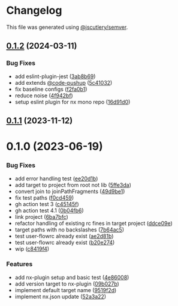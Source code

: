 # Changelog

This file was generated using [@jscutlery/semver](https://github.com/jscutlery/semver).

## [0.1.2](https://github.com/push-based/user-flow/compare/nx-plugin-0.1.1...nx-plugin-0.1.2) (2024-03-11)


### Bug Fixes

* add eslint-plugin-jest ([3ab8b69](https://github.com/push-based/user-flow/commit/3ab8b690d500944c1ba39b00f7087b23ed9be39a))
* add extends [@code-pushup](https://github.com/code-pushup) ([5c41032](https://github.com/push-based/user-flow/commit/5c410320bc4148dcfcee6cbb4d7f6278f32cc88e))
* fix baseline configs ([f2fa0b1](https://github.com/push-based/user-flow/commit/f2fa0b1f0ffca14a0487bd646d7d88b24ffb40be))
* reduce noise ([4f942bf](https://github.com/push-based/user-flow/commit/4f942bf470151e55c3abfaf5ea699142ae150ea6))
* setup eslint plugin for nx mono repo ([16d91d0](https://github.com/push-based/user-flow/commit/16d91d0de282aa65634562d45a9e0ff01a798a63))



## [0.1.1](https://github.com/push-based/user-flow/compare/nx-plugin-0.1.0...nx-plugin-0.1.1) (2023-11-12)



# 0.1.0 (2023-06-19)


### Bug Fixes

* add error handling test ([ee20d1b](https://github.com/push-based/user-flow/commit/ee20d1bc60c2c30583d4a10fba879c8ec0cb473a))
* add target to project from root not lib ([5ffe3da](https://github.com/push-based/user-flow/commit/5ffe3daf1d61964f392164a24f2be6b4569bee4a))
* convert join to joinPathFragments ([49d9be1](https://github.com/push-based/user-flow/commit/49d9be1227e225c29bcd44c2bbaf52d5d907589e))
* fix test paths ([f0cd459](https://github.com/push-based/user-flow/commit/f0cd4598b53dc688339d3fadf3ecfb51b6d9f7ca))
* gh action test 3 ([c45145f](https://github.com/push-based/user-flow/commit/c45145f2a19ebce56705db8e416b5122cea6a803))
* gh action test 4.1 ([0b04fb6](https://github.com/push-based/user-flow/commit/0b04fb6334f52deec2f73b93275410c79abd9965))
* link project ([6ba7bfc](https://github.com/push-based/user-flow/commit/6ba7bfcd8c012444cb2638887d74a21a51745fe3))
* refactor handling of existing rc fines in target project ([ddce09e](https://github.com/push-based/user-flow/commit/ddce09e3ed71bf87979106eba2c751e914a05940))
* target paths with no backslashes ([7b64ac5](https://github.com/push-based/user-flow/commit/7b64ac57dffac8186028fc0e654911245ef6ea97))
* test user-flowrc already exist ([ae2d81b](https://github.com/push-based/user-flow/commit/ae2d81b6b42d5ce78b02a51afbd5a2abe7acbfaf))
* test user-flowrc already exist ([b20e274](https://github.com/push-based/user-flow/commit/b20e2743600babb5e3dbff4349a558303dc0bcbb))
* wip ([c8419f4](https://github.com/push-based/user-flow/commit/c8419f4badad4235de59ce8764ab6c418213c191))


### Features

* add nx-plugin setup and basic test ([4e86008](https://github.com/push-based/user-flow/commit/4e8600804e390e8b25d4299b8272fe3c7d170844))
* add version target to nx-plugin ([09b027b](https://github.com/push-based/user-flow/commit/09b027bd0e4f620ea60e9801eadb3170286a1395))
* implement default target name ([9519f2d](https://github.com/push-based/user-flow/commit/9519f2df324972de826aac1d3c94adc6d00e3599))
* implement nx.json update ([52a3a22](https://github.com/push-based/user-flow/commit/52a3a225b1999378c63330c89688e62625956947))
